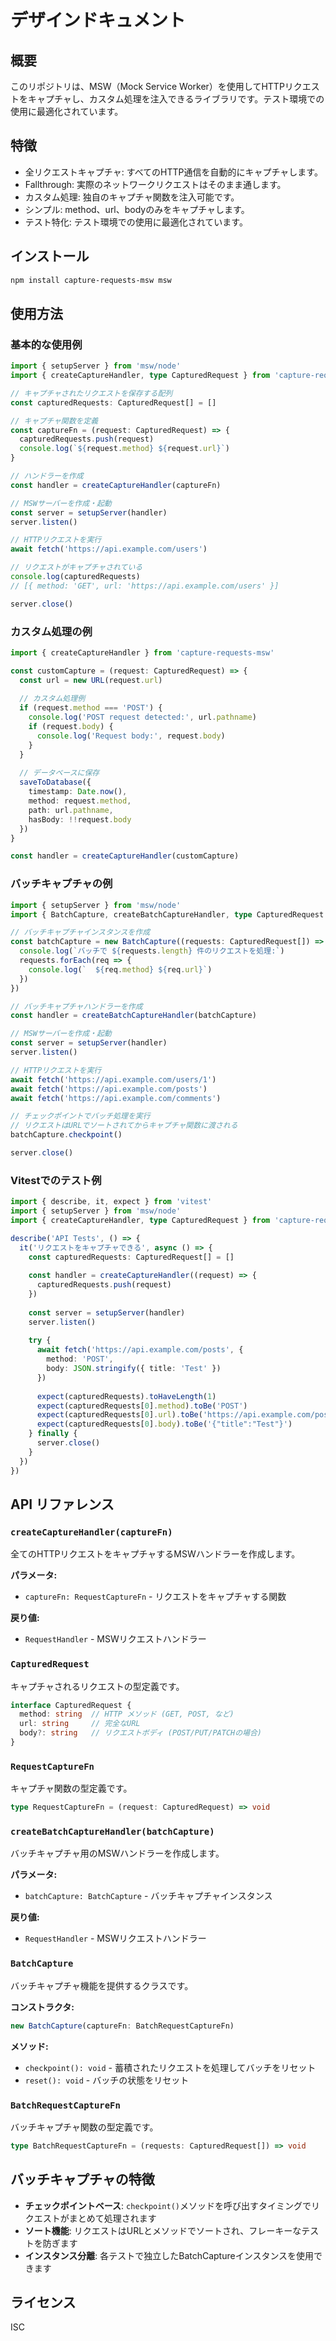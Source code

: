 # デザインドキュメント

## 概要

このリポジトリは、MSW（Mock Service Worker）を使用してHTTPリクエストをキャプチャし、カスタム処理を注入できるライブラリです。テスト環境での使用に最適化されています。

## 特徴

- 全リクエストキャプチャ: すべてのHTTP通信を自動的にキャプチャします。
- Fallthrough: 実際のネットワークリクエストはそのまま通します。
- カスタム処理: 独自のキャプチャ関数を注入可能です。
- シンプル: method、url、bodyのみをキャプチャします。
- テスト特化: テスト環境での使用に最適化されています。

## インストール

```bash
npm install capture-requests-msw msw
```

## 使用方法

### 基本的な使用例

```typescript
import { setupServer } from 'msw/node'
import { createCaptureHandler, type CapturedRequest } from 'capture-requests-msw'

// キャプチャされたリクエストを保存する配列
const capturedRequests: CapturedRequest[] = []

// キャプチャ関数を定義
const captureFn = (request: CapturedRequest) => {
  capturedRequests.push(request)
  console.log(`${request.method} ${request.url}`)
}

// ハンドラーを作成
const handler = createCaptureHandler(captureFn)

// MSWサーバーを作成・起動
const server = setupServer(handler)
server.listen()

// HTTPリクエストを実行
await fetch('https://api.example.com/users')

// リクエストがキャプチャされている
console.log(capturedRequests)
// [{ method: 'GET', url: 'https://api.example.com/users' }]

server.close()
```

### カスタム処理の例

```typescript
import { createCaptureHandler } from 'capture-requests-msw'

const customCapture = (request: CapturedRequest) => {
  const url = new URL(request.url)
  
  // カスタム処理例
  if (request.method === 'POST') {
    console.log('POST request detected:', url.pathname)
    if (request.body) {
      console.log('Request body:', request.body)
    }
  }
  
  // データベースに保存
  saveToDatabase({
    timestamp: Date.now(),
    method: request.method,
    path: url.pathname,
    hasBody: !!request.body
  })
}

const handler = createCaptureHandler(customCapture)
```

### バッチキャプチャの例

```typescript
import { setupServer } from 'msw/node'
import { BatchCapture, createBatchCaptureHandler, type CapturedRequest } from 'capture-requests-msw'

// バッチキャプチャインスタンスを作成
const batchCapture = new BatchCapture((requests: CapturedRequest[]) => {
  console.log(`バッチで ${requests.length} 件のリクエストを処理:`)
  requests.forEach(req => {
    console.log(`  ${req.method} ${req.url}`)
  })
})

// バッチキャプチャハンドラーを作成
const handler = createBatchCaptureHandler(batchCapture)

// MSWサーバーを作成・起動
const server = setupServer(handler)
server.listen()

// HTTPリクエストを実行
await fetch('https://api.example.com/users/1')
await fetch('https://api.example.com/posts')
await fetch('https://api.example.com/comments')

// チェックポイントでバッチ処理を実行
// リクエストはURLでソートされてからキャプチャ関数に渡される
batchCapture.checkpoint()

server.close()
```

### Vitestでのテスト例

```typescript
import { describe, it, expect } from 'vitest'
import { setupServer } from 'msw/node'
import { createCaptureHandler, type CapturedRequest } from 'capture-requests-msw'

describe('API Tests', () => {
  it('リクエストをキャプチャできる', async () => {
    const capturedRequests: CapturedRequest[] = []
    
    const handler = createCaptureHandler((request) => {
      capturedRequests.push(request)
    })
    
    const server = setupServer(handler)
    server.listen()
    
    try {
      await fetch('https://api.example.com/posts', {
        method: 'POST',
        body: JSON.stringify({ title: 'Test' })
      })
      
      expect(capturedRequests).toHaveLength(1)
      expect(capturedRequests[0].method).toBe('POST')
      expect(capturedRequests[0].url).toBe('https://api.example.com/posts')
      expect(capturedRequests[0].body).toBe('{"title":"Test"}')
    } finally {
      server.close()
    }
  })
})
```

## API リファレンス

### `createCaptureHandler(captureFn)`

全てのHTTPリクエストをキャプチャするMSWハンドラーを作成します。

**パラメータ:**
- `captureFn: RequestCaptureFn` - リクエストをキャプチャする関数

**戻り値:**
- `RequestHandler` - MSWリクエストハンドラー

### `CapturedRequest`

キャプチャされるリクエストの型定義です。

```typescript
interface CapturedRequest {
  method: string  // HTTP メソッド (GET, POST, など)
  url: string     // 完全なURL
  body?: string   // リクエストボディ (POST/PUT/PATCHの場合)
}
```

### `RequestCaptureFn`

キャプチャ関数の型定義です。

```typescript
type RequestCaptureFn = (request: CapturedRequest) => void
```

### `createBatchCaptureHandler(batchCapture)`

バッチキャプチャ用のMSWハンドラーを作成します。

**パラメータ:**
- `batchCapture: BatchCapture` - バッチキャプチャインスタンス

**戻り値:**
- `RequestHandler` - MSWリクエストハンドラー

### `BatchCapture`

バッチキャプチャ機能を提供するクラスです。

**コンストラクタ:**
```typescript
new BatchCapture(captureFn: BatchRequestCaptureFn)
```

**メソッド:**
- `checkpoint(): void` - 蓄積されたリクエストを処理してバッチをリセット
- `reset(): void` - バッチの状態をリセット

### `BatchRequestCaptureFn`

バッチキャプチャ関数の型定義です。

```typescript
type BatchRequestCaptureFn = (requests: CapturedRequest[]) => void
```

## バッチキャプチャの特徴

- **チェックポイントベース**: `checkpoint()`メソッドを呼び出すタイミングでリクエストがまとめて処理されます
- **ソート機能**: リクエストはURLとメソッドでソートされ、フレーキーなテストを防ぎます
- **インスタンス分離**: 各テストで独立したBatchCaptureインスタンスを使用できます

## ライセンス

ISC
